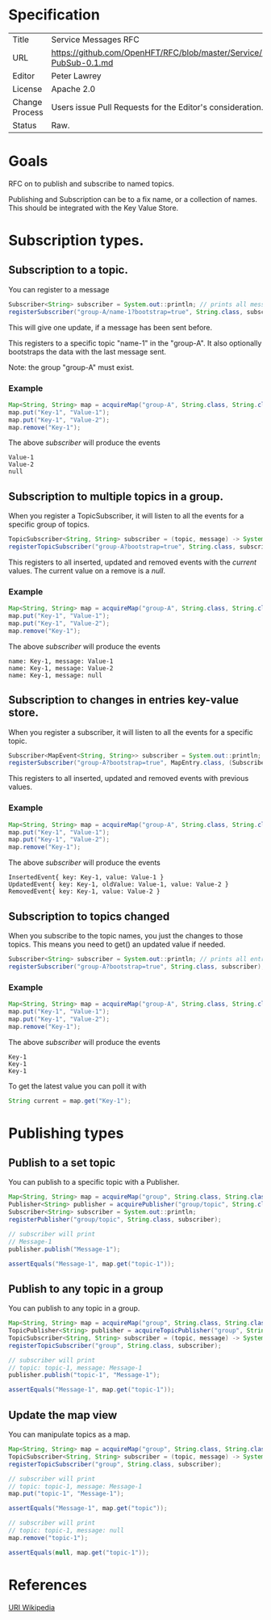 # Specification

|         |                                                                     |
|:------- | ------------------------------------------------------------------- |
| Title   | Service Messages RFC                                                |
| URL     | https://github.com/OpenHFT/RFC/blob/master/Service/Messages/Service-PubSub-0.1.md |
| Editor  | Peter Lawrey                                                        |
| License | Apache 2.0                                                          |
| Change Process | Users issue Pull Requests for the Editor's consideration.    |
| Status  | Raw.                                                                |

# Goals
RFC on to publish and subscribe to named topics.

Publishing and Subscription can be to a fix name, or a collection of names.  This should be integrated with the Key Value Store. 

# Subscription types.

## Subscription to a topic.
You can register to a message

```java
Subscriber<String> subscriber = System.out::println; // prints all messages
registerSubscriber("group-A/name-1?bootstrap=true", String.class, subscriber);
```
This will give one update, if a message has been sent before.

This registers to a specific topic "name-1" in the "group-A".  It also optionally bootstraps the data with the last message sent.

Note: the group "group-A" must exist.

### Example
```java
Map<String, String> map = acquireMap("group-A", String.class, String.class);
map.put("Key-1", "Value-1");
map.put("Key-1", "Value-2");
map.remove("Key-1");
```
The above *subscriber* will produce the events
```
Value-1
Value-2
null
```

## Subscription to multiple topics in a group.
When you register a TopicSubscriber, it will listen to all the events for a specific group of topics.

```java
TopicSubscriber<String, String> subscriber = (topic, message) -> System.out.println("name: "+ topic + ", message: "+message);
registerTopicSubscriber("group-A?bootstrap=true", String.class, subscriber);
```

This registers to all inserted, updated and removed events with the *current* values.  The current value on a remove is a *null*.

### Example
```java
Map<String, String> map = acquireMap("group-A", String.class, String.class);
map.put("Key-1", "Value-1");
map.put("Key-1", "Value-2");
map.remove("Key-1");
```
The above *subscriber* will produce the events
```
name: Key-1, message: Value-1
name: Key-1, message: Value-2
name: Key-1, message: null
```

## Subscription to changes in entries key-value store.
When you register a subscriber, it will listen to all the events for a specific topic.

```java
Subscriber<MapEvent<String, String>> subscriber = System.out::println; // prints all entries
registerSubscriber("group-A?bootstrap=true", MapEntry.class, (Subscriber) subscriber);
```

This registers to all inserted, updated and removed events with previous values.

### Example
```java
Map<String, String> map = acquireMap("group-A", String.class, String.class);
map.put("Key-1", "Value-1");
map.put("Key-1", "Value-2");
map.remove("Key-1");
```
The above *subscriber* will produce the events

```
InsertedEvent{ key: Key-1, value: Value-1 }
UpdatedEvent{ key: Key-1, oldValue: Value-1, value: Value-2 }
RemovedEvent{ key: Key-1, value: Value-2 }
```

## Subscription to topics changed
When you subscribe to the topic names, you just the changes to those topics.  This means you need to get() an updated value if needed.

```java
Subscriber<String> subscriber = System.out::println; // prints all entries
registerSubscriber("group-A?bootstrap=true", String.class, subscriber);
```

### Example
```java
Map<String, String> map = acquireMap("group-A", String.class, String.class);
map.put("Key-1", "Value-1");
map.put("Key-1", "Value-2");
map.remove("Key-1");
```
The above *subscriber* will produce the events

```
Key-1
Key-1
Key-1
```
To get the latest value you can poll it with

```java
String current = map.get("Key-1");
```

# Publishing types

## Publish to a set topic
You can publish to a specific topic with a Publisher.

```java
Map<String, String> map = acquireMap("group", String.class, String.class);
Publisher<String> publisher = acquirePublisher("group/topic", String.class);
Subscriber<String> subscriber = System.out::println; 
registerPublisher("group/topic", String.class, subscriber);

// subscriber will print
// Message-1
publisher.publish("Message-1");

assertEquals("Message-1", map.get("topic-1"));
```

## Publish to any topic in a group
You can publish to any topic in a group.

```java
Map<String, String> map = acquireMap("group", String.class, String.class);
TopicPublisher<String> publisher = acquireTopicPublisher("group", String.class);
TopicSubscriber<String, String> subscriber = (topic, message) -> System.out.println("name: "+ topic + ", message: "+message);
registerTopicSubscriber("group", String.class, subscriber);

// subscriber will print
// topic: topic-1, message: Message-1
publisher.publish("topic-1", "Message-1");

assertEquals("Message-1", map.get("topic-1"));
```

## Update the map view
You can manipulate topics as a map.

```java
Map<String, String> map = acquireMap("group", String.class, String.class);
TopicSubscriber<String, String> subscriber = (topic, message) -> System.out.println("name: "+ topic + ", message: "+message);
registerTopicSubscriber("group", String.class, subscriber);

// subscriber will print
// topic: topic-1, message: Message-1
map.put("topic-1", "Message-1");

assertEquals("Message-1", map.get("topic"));

// subscriber will print
// topic: topic-1, message: null
map.remove("topic-1");

assertEquals(null, map.get("topic-1"));
```


# References
[URI Wikipedia](http://en.wikipedia.org/wiki/Uniform_resource_identifier)
